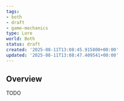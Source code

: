 ```yaml
---
tags:
- both
- draft
- game-mechanics
type: Lore
world: Both
status: draft
created: '2025-08-11T13:08:45.915800+00:00'
updated: '2025-08-11T13:08:47.409541+00:00'
---
```



## Overview

TODO
